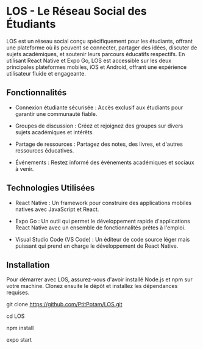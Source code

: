 # LOS - Le Réseau Social des Étudiants
 
LOS est un réseau social conçu spécifiquement pour les étudiants, offrant une plateforme où ils peuvent se connecter, partager des idées, discuter de sujets académiques, et soutenir leurs parcours éducatifs respectifs. En utilisant React Native et Expo Go, LOS est accessible sur les deux principales plateformes mobiles, iOS et Android, offrant une expérience utilisateur fluide et engageante.
 
## Fonctionnalités
 
- Connexion étudiante sécurisée : Accès exclusif aux étudiants pour garantir une communauté fiable.

- Groupes de discussion : Créez et rejoignez des groupes sur divers sujets académiques et intérêts.

- Partage de ressources : Partagez des notes, des livres, et d'autres ressources éducatives.

- Événements : Restez informé des événements académiques et sociaux à venir.
 
## Technologies Utilisées
 
- React Native : Un framework pour construire des applications mobiles natives avec JavaScript et React.

- Expo Go : Un outil qui permet le développement rapide d'applications React Native avec un ensemble de fonctionnalités prêtes à l'emploi.

- Visual Studio Code (VS Code) : Un éditeur de code source léger mais puissant qui prend en charge le développement de React Native.
 
## Installation
 
Pour démarrer avec LOS, assurez-vous d'avoir installé Node.js et npm sur votre machine. Clonez ensuite le dépôt et installez les dépendances requises.

 
git clone https://github.com/PtitPotam/LOS.git

cd LOS

npm install

expo start
